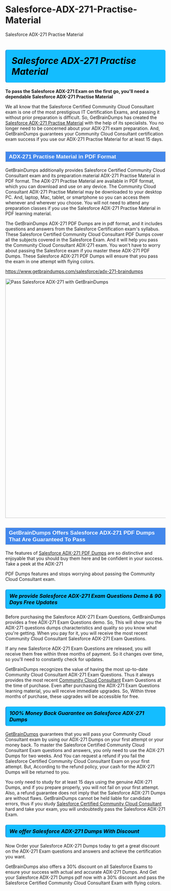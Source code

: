 # Salesforce-ADX-271-Practise-Material
Salesforce ADX-271 Practise Material
<h1><strong><span style="display: block; color: #000000; background: #14BDFF; border: 0.5px solid #AED6F1; border-left: 3px solid #3498DB; padding: .6em; border-radius: 6px;">                     <em>Salesforce ADX-271 <span class="exam_variation">Practise Material</span> </em>                </span></strong>            </h1>                        <p><strong>To pass the Salesforce ADX-271 Exam on the first go, you'll need a dependable Salesforce ADX-271 <span class="exam_variation">Practise Material</span></strong></p>                        <p>We all know that the Salesforce Certified Community Cloud Consultant exam is one of the most prestigious IT Certification Exams,             and passing it without prior preparation is difficult. So, GetBrainDumps has created the <a href="https://www.getbraindumps.com/salesforce/adx-271-braindumps">Salesforce ADX-271 <span class="exam_variation">Practise Material</span></a> with the help of its specialists.             You no longer need to be concerned about your ADX-271 exam preparation. And, GetBrainDumps guarantees your Community Cloud Consultant certification             exam success if you use our ADX-271 <span class="exam_variation">Practise Material</span> for at least 15 days.</p>                        <h2 style="background: #4287ec; border: 1px solid #cccccc; padding: 5px 10px;">                <span style="color: #ffffff;">                    <span style="font-size: 11pt;">                        <span style="line-height: normal;">                            <span style="font-family: Calibri,sans-serif;">                                <strong>                                    <span style="font-size: 13.0pt;">ADX-271 <span class="exam_variation">Practise Material</span> in PDF Format</span>                                </strong>                            </span>                        </span>                    </span>                </span>            </h2>                        <p>GetBrainDumps additionally provides Salesforce Certified Community Cloud Consultant exam and its preparation material ADX-271 <span class="exam_variation">Practise Material</span> in PDF format.             The ADX-271 <span class="exam_variation">Practise Material</span> are available in PDF format, which you can download and use on any device. The Community Cloud Consultant ADX-271 <span class="exam_variation">Practise Material</span> may be downloaded             to your desktop PC. And, laptop, Mac, tablet, or smartphone so you can access them whenever and wherever you choose. You will not need to attend any preparation classes if you use             the Salesforce ADX-271 <span class="exam_variation">Practise Material</span> in PDF learning material. </p>                        <p>The GetBrainDumps ADX-271 <span class="exam_variation2">PDF Dumps</span> are in pdf format, and  it includes questions and answers from the Salesforce Certification exam's syllabus. These             Salesforce Certified Community Cloud Consultant <span class="exam_variation2">PDF Dumps</span> cover all the subjects covered in the Salesforce Exam. And it will help you pass the             Community Cloud Consultant ADX-271 exam. You won't have to worry about passing the Salesforce exam if you master these ADX-271 <span class="exam_variation2">PDF Dumps</span>.             These Salesforce ADX-271 <span class="exam_variation2">PDF Dumps</span> will ensure that you pass the exam in one attempt with flying colors.</p>                        <p><a href="https://www.getbraindumps.com/salesforce/adx-271-braindumps">https://www.getbraindumps.com/salesforce/adx-271-braindumps</a></p>                        <p><a href="https://www.getbraindumps.com/"><img src="https://www.getbraindumps.com/images/get-updated-exam-questions-with-discount-getbraindumps.jpg" class="postImage" alt="Pass Salesforce ADX-271 with GetBrainDumps" width="750"></a></p>                            <h2 style="background: #4287ec; border: 1px solid #cccccc; padding: 5px 10px;">                <span style="color: #ffffff;">                    <span style="font-size: 11pt;">                        <span style="line-height: normal;">                            <span style="font-family: Calibri,sans-serif;">                                <strong>                                    <span style="font-size: 13.0pt;">GetBrainDumps Offers Salesforce ADX-271 <span class="exam_variation2">PDF Dumps</span> That Are Guaranteed To Pass</span>                                </strong>                            </span>                        </span>                    </span>                </span>            </h2>                        <p>The features of <a href="https://www.getbraindumps.com/salesforce-braindumps.html">Salesforce ADX-271 <span class="exam_variation2">PDF Dumps</span></a> are so distinctive and enjoyable that you should buy them here and be confident in your success. Take a peek at the ADX-271</p>            <p> <span class="exam_variation2">PDF Dumps</span> features and stops worrying about passing the Community Cloud Consultant exam.</p>                        <h3>                <strong>                    <span style="display: block; color: #000000; background: #14BDFF; border: 0.5px solid #AED6F1; border-left: 3px solid #3498DB; padding: .6em; border-radius: 6px;">                        <em>We provide Salesforce ADX-271 <span class="exam_variation3">Exam Questions</span> Demo &amp; 90 Days Free Updates</em>                    </span>                </strong>            </h3>                        <p>Before purchasing the Salesforce ADX-271 <span class="exam_variation3">Exam Questions</span>, GetBrainDumps provides a free ADX-271 <span class="exam_variation3">Exam Questions</span> demo. So, This will show you the ADX-271 questions dumps             characteristics and quality so you know what you're getting. When you pay for it, you will receive the most recent             Community Cloud Consultant Salesforce ADX-271 <span class="exam_variation3">Exam Questions</span>.</p>                        <p>If any new Salesforce ADX-271 <span class="exam_variation3">Exam Questions</span> are released, you will receive them free within three months of payment.             So it changes over time, so you'll need to constantly check for updates.</p>                        <p>GetBrainDumps recognizes the value of having the most up-to-date Community Cloud Consultant ADX-271 <span class="exam_variation3">Exam Questions</span>. Thus it always provides the most recent             <a href="https://www.getbraindumps.com/salesforce/community-cloud-consultant-braindumps.html">Community Cloud Consultant</a> <span class="exam_variation3">Exam Questions</span> at the time of purchase. Even after purchasing the ADX-271 <span class="exam_variation3">Exam Questions</span> learning material, you will receive immediate upgrades.             So, Within three months of purchase, these upgrades will be accessible for free.</p>                        <h3>                <strong>                    <span style="display: block; color: #000000; background: #14BDFF; border: 0.5px solid #AED6F1; border-left: 3px solid #3498DB; padding: .6em; border-radius: 6px;">                        <em>100% Money Back Guarantee on Salesforce ADX-271 <span class="exam_variation4">Dumps</span></em>                    </span>                </strong>            </h3>                        <p><a href="https://www.getbraindumps.com/">GetBrainDumps</a> guarantees that you will pass your Community Cloud Consultant exam by using our ADX-271 <span class="exam_variation4">Dumps</span> on your first attempt or your money back.             To master the Salesforce Certified Community Cloud Consultant Exam questions and answers, you only need to use the ADX-271 <span class="exam_variation4">Dumps</span> for             two weeks. And You can request a refund if you fail the Salesforce Certified Community Cloud Consultant Exam on your first attempt. But, According to the refund policy, your cash             for the ADX-271 <span class="exam_variation4">Dumps</span> will be returned to you.</p>                        <p>You only need to study for at least 15 days using the genuine ADX-271 <span class="exam_variation4">Dumps</span>, and if you prepare properly, you will not fail on your first attempt.             Also, a refund guarantee does not imply that the Salesforce ADX-271 <span class="exam_variation4">Dumps</span> are without flaws. GetBrainDumps cannot be held liable for candidate errors,             thus if you study <a href="https://www.getbraindumps.com/salesforce/adx-271-braindumps">Salesforce Certified Community Cloud Consultant</a> hard and take your exam, you will undoubtedly pass the Salesforce ADX-271 Exam. </p>                        <h3>                <strong>                    <span style="display: block; color: #000000; background: #14BDFF; border: 0.5px solid #AED6F1; border-left: 3px solid #3498DB; padding: .6em; border-radius: 6px;">                        <em>We offer Salesforce ADX-271 <span class="exam_variation4">Dumps</span> With Discount</em>                    </span>                </strong>            </h3>                        <p>Now Order your Salesforce ADX-271 <span class="exam_variation4">Dumps</span> today to get a great discount on the ADX-271 Exam questions and answers and achieve the certification you want.</p>                        <p>GetBrainDumps also offers a 30% discount on all Salesforce Exams to ensure your success with actual and accurate ADX-271 <span class="exam_variation4">Dumps</span>. And Get your Salesforce ADX-271 <span class="exam_variation4">Dumps</span>             pdf now with a 30% discount and pass the Salesforce Certified Community Cloud Consultant Exam with flying colors.</p>                    
